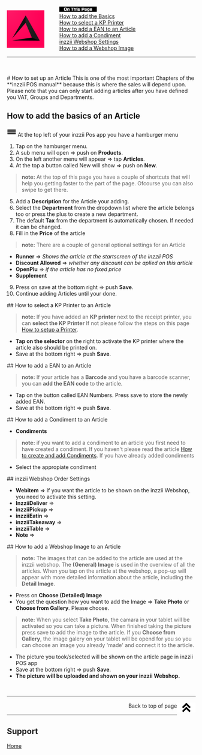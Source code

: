 <div id= "Top"></div>
<p><img src="../Assets/Pictures/play_store_512.png" alt="inzzii logo" width="100" style="float: left; margin-right: 40px; margin-top: 10px; margin-bottom: 20px"/>
<img src="../Assets/Pictures/OnTP.png" alt="index" width="100" style="float: left"/> <br>
<a href="#Article Basic">How to add the Basics</a><br>
<a href="#KP Printer">How to select a KP Printer</a><br>
<a href="#EAN">How to add a EAN to an Article</a><br>
<a href="#Condiments">How to add a Condiment</a><br>
<a href="#Order Settings">inzzii Webshop Settings</a><br>
<a href="#Images">How to add a Webshop Image</a><br>
</p>

<hr style="border-top: 3px solid #ccc; background: transparent;" >
<p><br></p>

<div id= "Article Basic"></div>
# How to set up an Article
This is one of the most important Chapters of the **inzzii POS manual** because this is where the sales will depend upon. Please note that you can only start adding articles after you have defined you VAT, Groups and Departments.

## How to add the basics of an Article

<img src="../Assets/Pictures/Hmenu.png" alt="hamburgermenu" width="25" height="25"/> At the top left of your inzzii Pos app you have a hamburger menu 
1. Tap on the hamburger menu.
2. A sub menu will open => push on **Products**.
3. On the left another menu will appear => tap **Articles**. 
4. At the top a button called New will show => push on **New**.
> **note:** At the top of this page you have a couple of shortcuts that will help you getting faster to the part of the page. Ofcourse you can also swipe to get there.
5. Add a **Description** for the Article your adding.
6. Select the **Department** from the dropdown list where the article belongs too or press the plus to create a new department.
7. The default **Tax** from the department is automatically chosen. If needed it can be changed.
8. Fill in the **Price** of the article
> **note:** There are a couple of general optional settings for an Article 
- **Runner** => _Shows the article at the startscreen of the inzzii POS_
- **Discount Allowed** => _whether any discount can be aplied on this article_
- **OpenPlu** => _if the article has no fixed price_
- **Supplement** 
9. Press on save at the bottom right => push **Save**.
10. Continue adding Articles until your done.

<div id= "KP Printer"></div>
## How to select a KP Printer to an Article

> **note:**  If you have added an **KP printer** next to the receipt printer, you can **select the KP Printer** If not please follow the steps on this page [How to setup a Printer](../docs/Chapter2.html).

* **Tap on the selector** on the right to activate the KP printer where the article also should be printed on.
* Save at the bottom right => push **Save**.

<div id= "EAN"></div>
## How to add a EAN to an Article

> **note:**   If your article has a **Barcode** and you have a barcode scanner, you can **add the EAN code** to the article.

* Tap on the button called EAN Numbers. Press save to store the newly added EAN.
* Save at the bottom right => push **Save**.


<div id= "Condiments"></div>
## How to add a Condiment to an Article

* **Condiments**
> **note:** if you want to add a condiment to an article you first need to have created a condiment. If you haven't please read the article [How to create and add Condiments](../docs/Chapter13.md).
If you have already added condiments
- Select the appropiate condiment

<div id= "Order Settings"></div>
## inzzii Webshop Order Settings

* **Webitem** => If you want the article to be shown on the inzzii Webshop, you need to activate this setting.
* **InzziiDeliver** => 
* **inzziiPickup** => 
* **inzziiEatin** => 
* **inzziiTakeaway** => 
* **inzziiTable** => 
* **Note** => 

<div id= "Images"></div>
## How to add a Webshop Image to an Article

> **note:** The images that can be added to the article are used at the inzzii webshop. The **(General) Image** is used in the overview of all the articles. When you tap on the article at the webshop, a pop-up will appear with more detailed information about the article, including the **Detail Image**.

* Press on **Choose (Detailed) Image** 
* You get the question how you want to add the Image => **Take Photo** or **Choose from Gallery**. Please choose.
> **note:** When you select **Take Photo**, the camara in your tablet will be activated so you can take a picture. When finished taking the picture press save to add the image to the article. If you **Choose from Gallery**, the image galery on your tablet will be opend for you so you can choose an image you already 'made' and connect it to the article.
* The picture you took/selected will be shown on the article page in inzzii POS app  
* Save at the bottom right => push **Save**.
* **The picture will be uploaded and shown on your inzzii Webshop.**


<p><br></p>
<hr style="border-top: 3px solid #ccc; background: transparent;" >
<a href="#Top"><img src="../Assets/Pictures/Top.png" alt="Top" width="50" align="right" style="margin-bottom: 10px"/></a>
<p style="text-align: right;"> Back to top of page </p>
<hr style="border-top: 3px solid #ccc; background: transparent;" >

## Support
[Home](../index.md)
